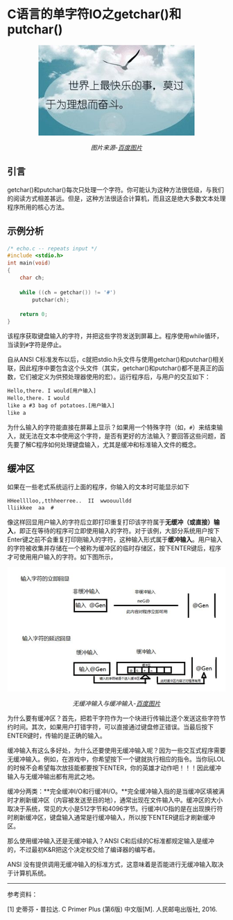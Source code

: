 # C语言的单字符IO之getchar()和putchar()

<center>

<img src="image\世界上最快乐的事情-为理想而奋斗.jpg">

*图片来源-[百度图片](https://image.baidu.com/search/detail?ct=503316480&z=0&ipn=d&word=%E8%BF%BD%E6%B1%82%E6%A2%A6%E6%83%B3&step_word=&hs=0&pn=2&spn=0&di=131400609010&pi=0&rn=1&tn=baiduimagedetail&is=0%2C0&istype=2&ie=utf-8&oe=utf-8&in=&cl=2&lm=-1&st=-1&cs=3286105078%2C2178813062&os=2853443179%2C2251729226&simid=3519456875%2C270312725&adpicid=0&lpn=0&ln=1931&fr=&fmq=1497074787143_R&fm=result&ic=0&s=undefined&se=&sme=&tab=0&width=&height=&face=undefined&ist=&jit=&cg=&bdtype=0&oriquery=&objurl=http%3A%2F%2Fuploads.xuexila.com%2Fallimg%2F1607%2F748-160F1102236.png&fromurl=ippr_z2C%24qAzdH3FAzdH3Fooo_z%26e3Bx7jxtsw_z%26e3Bv54AzdH3F37ztAzdH3Fzijg2gjgstwg2AzdH3Flll080_z%26e3Bip4s&gsm=0&rpstart=0&rpnum=0)*

</center>

## 引言

getchar()和putchar()每次只处理一个字符。你可能认为这种方法很低级，与我们的阅读方式相差甚远。但是，这种方法很适合计算机，而且这是绝大多数文本处理程序所用的核心方法。

## 示例分析

```c
/* echo.c -- repeats input */
#include <stdio.h>
int main(void)
{
    char ch;
    
    while ((ch = getchar()) != '#')
        putchar(ch);
    
    return 0;
}
```

该程序获取键盘输入的字符，并把这些字符发送到屏幕上。程序使用while循环，当读到`#`字符是停止。

自从ANSI C标准发布以后，c就把stdio.h头文件与使用getchar()和putchar()相关联，因此程序中要包含这个头文件（其实，getchar()和putchar()都不是真正的函数，它们被定义为供预处理器使用的宏）。运行程序后，与用户的交互如下：

```tex
Hello,there. I would[用户输入]
Hello,there. I would
like a #3 bag of potatoes.[用户输入]
like a
```

为什么输入的字符能直接在屏幕上显示？如果用一个特殊字符（如，`#`）来结束输入，就无法在文本中使用这个字符，是否有更好的方法输入？要回答这些问题，首先要了解C程序如何处理键盘输入，尤其是缓冲和标准输入文件的概念。

## 缓冲区

如果在一些老式系统运行上面的程序，你输入的文本时可能显示如下

```tex
HHeelllloo,,tthheerree..  II  wwoouulldd
lliikkee  aa  #
```

像这样回显用户输入的字符后立即打印重复打印该字符属于**无缓冲（或直接）输入**，即正在等待的程序可立即使用输入的字符。对于该例，大部分系统用户按下Enter键之前不会重复打印刚输入的字符，这种输入形式属于**缓冲输入**。用户输入的字符被收集并存储在一个被称为缓冲区的临时存储区，按下ENTER键后，程序才可使用用户输入的字符。如下图所示，

<center> 

<img src="image\缓冲输入与无缓冲输入.jpg" width="600">

*无缓冲输入与缓冲输入-[百度图片](https://image.baidu.com/search/detail?ct=503316480&z=0&ipn=d&word=c%E8%AF%AD%E8%A8%80%E7%BC%93%E5%86%B2%E5%8C%BA&step_word=&hs=0&pn=6&spn=0&di=54203898870&pi=0&rn=1&tn=baiduimagedetail&is=0%2C0&istype=0&ie=utf-8&oe=utf-8&in=&cl=2&lm=-1&st=undefined&cs=2977977399%2C1079527774&os=652229332%2C3919087931&simid=3428592226%2C328931452&adpicid=0&lpn=0&ln=1435&fr=&fmq=1497072835520_R&fm=&ic=undefined&s=undefined&se=&sme=&tab=0&width=undefined&height=undefined&face=undefined&ist=&jit=&cg=&bdtype=0&oriquery=&objurl=http%3A%2F%2Fimages.cnitblog.com%2Fi%2F550026%2F201406%2F102336220615420.jpg&fromurl=ippr_z2C%24qAzdH3FAzdH3Fooo_z%26e3Biw525g237_z%26e3BgjpAzdH3Fw6pAzdH3Fdml9898&gsm=0&rpstart=0&rpnum=0)*

</center>

为什么要有缓冲区？首先，把若干字符作为一个块进行传输比逐个发送这些字符节约时间。其次，如果用户打错字符，可以直接通过键盘修正错误。当最后按下ENTER键时，传输的是正确的输入。

缓冲输入有这么多好处，为什么还要使用无缓冲输入呢？因为一些交互式程序需要无缓冲输入。例如，在游戏中，你希望按下一个键就执行相应的指令。当你玩LOL的时候不会希望每次放技能都要按下ENTER，你的英雄才动作吧！！！因此缓冲输入与无缓冲输出都有用武之地。

缓冲分两类：**完全缓冲I/O和行缓冲I/O。**完全缓冲输入指的是当缓冲区填被满时才刷新缓冲区（内容被发送至目的地），通常出现在文件输入中。缓冲区的大小取决于系统，常见的大小是512字节和4096字节。行缓冲I/O指的是在出现换行符时刷新缓冲区，键盘输入通常是行缓冲输入，所以按下ENTER键后才刷新缓冲区。

那么使用缓冲输入还是无缓冲输入？ANSI C和后续的C标准都规定输入是缓冲的，不过最初K&R把这个决定权交给了编译器的编写者。

ANSI 没有提供调用无缓冲输入的标准方式，这意味着是否能进行无缓冲输入取决于计算机系统。



---

参考资料：

[1] 史蒂芬・普拉达. C Primer Plus (第6版) 中文版[M]. 人民邮电出版社, 2016.